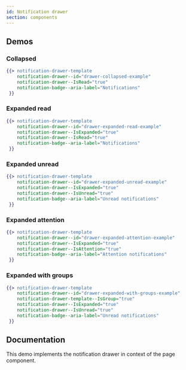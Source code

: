 ```yaml
---
id: Notification drawer
section: components
---
```


## Demos

### Collapsed
```hbs isFullscreen
{{> notification-drawer-template
    notification-drawer--id="drawer-collapsed-example"
    notification-drawer--IsRead="true"
    notification-badge--aria-label="Notifications"
 }}
```

### Expanded read
```hbs isFullscreen
{{> notification-drawer-template
    notification-drawer--id="drawer-expanded-read-example"
    notification-drawer--IsExpanded="true"
    notification-drawer--IsRead="true"
    notification-badge--aria-label="Notifications"
 }}
```

### Expanded unread
```hbs isFullscreen
{{> notification-drawer-template
    notification-drawer--id="drawer-expanded-unread-example"
    notification-drawer--IsExpanded="true"
    notification-drawer--IsUnread="true"
    notification-badge--aria-label="Unread notifications"
 }}
```

### Expanded attention
```hbs isFullscreen
{{> notification-drawer-template
    notification-drawer--id="drawer-expanded-attention-example"
    notification-drawer--IsExpanded="true"
    notification-drawer--IsAttention="true"
    notification-badge--aria-label="Attention notifications"
 }}
```

### Expanded with groups
```hbs isFullscreen
{{> notification-drawer-template
    notification-drawer--id="drawer-expanded-with-groups-example"
    notification-drawer-template--IsGroup="true"
    notification-drawer--IsExpanded="true"
    notification-drawer--IsUnread="true"
    notification-badge--aria-label="Unread notifications"
 }}
```

## Documentation

This demo implements the notification drawer in context of the page component.
